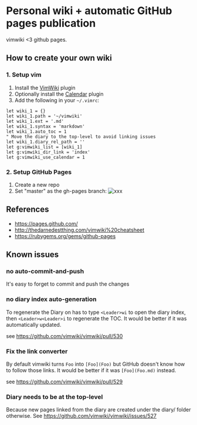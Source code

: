 # Personal wiki + automatic GitHub pages publication

vimwiki <3 github pages.

## How to create your own wiki

### 1. Setup vim

1. Install the [VimWiki](https://github.com/vimwiki/vimwiki) plugin
2. Optionally install the [Calendar](https://github.com/mattn/calendar-vim)
   plugin
3. Add the following in your `~/.vimrc`:

```vim
let wiki_1 = {}
let wiki_1.path = '~/vimwiki'
let wiki_1.ext = '.md'
let wiki_1.syntax = 'markdown'
let wiki_1.auto_toc = 1
" Move the diary to the top-level to avoid linking issues
let wiki_1.diary_rel_path = ''
let g:vimwiki_list = [wiki_1]
let g:vimwiki_dir_link = 'index'
let g:vimwiki_use_calendar = 1
```
### 2. Setup GitHub Pages

1. Create a new repo
2. Set "master" as the gh-pages branch: ![xxx](https://pages.github.com/images/source-setting@2x.png)


## References

* https://pages.github.com/
* http://thedarnedestthing.com/vimwiki%20cheatsheet
* https://rubygems.org/gems/github-pages

## Known issues

### no auto-commit-and-push

It's easy to forget to commit and push the changes

### no diary index auto-generation

To regenerate the Diary on has to type `<Leader>wi` to open the diary index,
then `<Leader>w<Leader>i` to regenerate the TOC. It would be better if it was
automatically updated.

see https://github.com/vimwiki/vimwiki/pull/530

### Fix the link converter

By default vimwiki turns `Foo` into `[Foo](Foo)` but GitHub doesn't know how
to follow those links. It would be better if it was `[Foo](Foo.md)` instead.

see https://github.com/vimwiki/vimwiki/pull/529

### Diary needs to be at the top-level

Because new pages linked from the diary are created under the diary/ folder
otherwise. See https://github.com/vimwiki/vimwiki/issues/527
